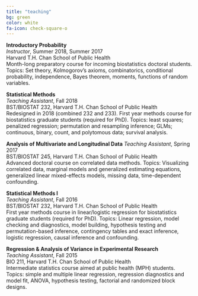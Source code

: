 ```yaml
---
title: "teaching"
bg: green
color: white
fa-icon: check-square-o
---
```





**Introductory Probability**   
*Instructor*, Summer 2018, Summer 2017   
Harvard T.H. Chan School of Public Health      
Month-long preparatory course for incoming biostatistics doctoral students. Topics: Set theory, Kolmogorov’s axioms, combinatorics, conditional probability, independence, Bayes theorem, moments, functions of random variables. 

**Statistical Methods**   
*Teaching Assistant*, Fall 2018   
BST/BIOSTAT 232, Harvard T.H. Chan School of Public Health    
Redesigned in 2018 (combined 232 and 233). First year methods course for biostatistics graduate students (required for PhD). Topics: least squares; penalized regression; permutation and resampling inference; GLMs; continuous, binary, count, and polytomous data; survival analysis. 

**Analysis of Multivariate and Longitudinal Data**
*Teaching Assistant*, Spring 2017   
BST/BIOSTAT 245, Harvard T.H. Chan School of Public Health     
Advanced doctoral course on correlated data methods. Topics: Visualizing correlated data, marginal models and generalized estimating equations, generalized linear mixed-effects models, missing data, time-dependent confounding. 

**Statistical Methods I**   
*Teaching Assistant*, Fall 2016   
BST/BIOSTAT 232, Harvard T.H. Chan School of Public Health     
First year methods course in linear/logistic regression for biostatistics graduate students (required for PhD). Topics: Linear regression, model checking and diagnostics, model building, hypothesis testing and permutation-based inference, contingency tables and exact inference, logistic regression, causal inference and confounding. 

**Regression & Analysis of Variance in Experimental Research**   
*Teaching Assistant*, Fall 2015   
BIO 211, Harvard T.H. Chan School of Public Health   
Intermediate statistics course aimed at public health (MPH) students. Topics: simple and multiple linear regression, regression diagnostics and model fit, ANOVA, hypothesis testing, factorial and randomized block designs. 
